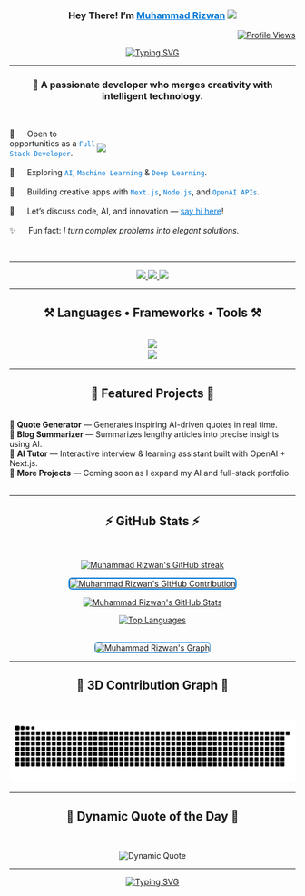 <h3 align="center">
   Hey There! I’m
   <b><a target="_blank" href="https://rajputrizwan.github.io/my-portfolio/" style="color:#0078D7;">Muhammad Rizwan</a>
   <img src="https://media.giphy.com/media/hvRJCLFzcasrR4ia7z/giphy.gif" width="28">
   </b>
</h3>

<div align="right">
  <a href="https://komarev.com/ghpvc/?username=RajputRizwan">
    <img src="https://komarev.com/ghpvc/?username=RajputRizwan&label=Profile%20Views&color=blueviolet&style=for-the-badge" alt="Profile Views" />
  </a>
</div>

<p align="center">
  <a href="https://github.com/RajputRizwan"><img src="https://readme-typing-svg.herokuapp.com?font=Poppins&weight=600&pause=1000&color=0078D7&center=true&vCenter=true&random=false&width=500&height=52&lines=Full+Stack+Developer;AI+%26+Machine+Learning+Enthusiast;Building+Smarter+Web+Apps;Always+Learning+%26+Improving" alt="Typing SVG" /></a>
</p>

<hr/>

<h3 align="center">🚀 A passionate developer who merges creativity with intelligent technology.</h3>

<br/>

<p>
  <img align="right" width="350" src="https://media.giphy.com/media/qgQUggAC3Pfv687qPC/giphy.gif" style="margin-top:25px"/>

💼   Open to opportunities as a <code style="color:#0078D7;">Full Stack Developer</code>.<br/><br/>
🤖   Exploring <code style="color:#0078D7;">AI</code>, <code style="color:#0078D7;">Machine Learning</code> & <code style="color:#0078D7;">Deep Learning</code>.<br/><br/>
🧠   Building creative apps with <code style="color:#0078D7;">Next.js</code>, <code style="color:#0078D7;">Node.js</code>, and <code style="color:#0078D7;">OpenAI APIs</code>.<br/><br/>
💬   Let’s discuss code, AI, and innovation — <a style="color:#0078D7" href="https://github.com/RajputRizwan/RajputRizwan/issues">say hi here</a>!<br/><br/>
✨   Fun fact: *I turn complex problems into elegant solutions.*

</p>

<br/>
<hr/>

<div align="center"> 
  <a href="mailto:mrizwan2702@gmail.com">
  <img src="https://img.shields.io/badge/Gmail-F2F2F2?style=for-the-badge&logo=gmail&logoColor=EA4335" />
</a>

  <a href="https://linkedin.com/in/rajput-rizwan" target="_blank">
  <img src="https://img.shields.io/badge/LinkedIn-0078D7?style=for-the-badge&logo=linkedin&logoColor=white" />
</a>

  <a href="https://rajputrizwan.github.io/my-portfolio/" target="_blank">
     <img src="https://img.shields.io/badge/Portfolio-00A6A6?style=for-the-badge&logo=google-chrome&logoColor=white" target="_blank" />
  </a>
</div>

<hr/>

<h2 align="center">⚒️ Languages • Frameworks • Tools ⚒️</h2>
<br/>
<div align="center">
    <img src="https://skillicons.dev/icons?i=react,nextjs,nodejs,express,tailwind,typescript,javascript,python,html,css,vscode,github" /><br>
    <img src="https://skillicons.dev/icons?i=mongodb,firebase,git,vercel,postman,cpp,java,mysql,linux" /><br>
</div>

<hr/>

<h2 align="center">🌟 Featured Projects 🌟</h2>
<br/>

<div align="left">
  🔹 <b>Quote Generator</b> — Generates inspiring AI-driven quotes in real time.<br/>
  🔹 <b>Blog Summarizer</b> — Summarizes lengthy articles into precise insights using AI.<br/>
  🔹 <b>AI Tutor</b> — Interactive interview & learning assistant built with OpenAI + Next.js.<br/>
  🔹 <b>More Projects</b> — Coming soon as I expand my AI and full-stack portfolio.<br/>
</div>

<br/>
<hr/>

<h2 align="center">⚡ GitHub Stats ⚡</h2>
<br/>
<div align="center">
   <p align="center">
    <a href="https://github.com/RajputRizwan">
      <img src="https://github-readme-streak-stats.herokuapp.com/?user=RajputRizwan&theme=transparent&border=0078D7&stroke=0078D7" alt="Muhammad Rizwan's GitHub streak"/>
    </a>
  </p>

  <p align="center">
    <a href="https://github.com/RajputRizwan">
      <img style="border: 2px solid #0078D7; border-radius: 6px;" src="https://github-profile-summary-cards.vercel.app/api/cards/profile-details?username=RajputRizwan&theme=github_light" alt="Muhammad Rizwan's GitHub Contribution"/>
    </a>
  </p>

<a href="https://github.com/RajputRizwan"><img alt="Muhammad Rizwan's GitHub Stats" src="https://denvercoder1-github-readme-stats.vercel.app/api?username=RajputRizwan&show_icons=true&count_private=true&border_color=0078D7&bg_color=FFFFFF&title_color=0078D7&icon_color=0078D7&text_color=000000" height="192px" width="49.5%"/></a>

<a href="https://github.com/RajputRizwan"><img alt="Top Languages" src="https://denvercoder1-github-readme-stats.vercel.app/api/top-langs/?username=RajputRizwan&langs_count=8&layout=compact&border_color=0078D7&bg_color=FFFFFF&text_color=000000&title_color=0078D7&icon_color=0078D7" height="192px" width="49.5%"/></a>

  <br/>
  <img src="https://github-readme-activity-graph.vercel.app/graph?username=RajputRizwan&custom_title=Muhammad%20Rizwan's%20GitHub%20Activity&bg_color=FFFFFF&color=0078D7&line=00A6A6&point=0078D7&area_color=E5F7F7&title_color=0078D7&area=true" alt="Muhammad Rizwan's Graph" style="border: 1px solid #0078D7; border-radius: 6px;" />
</div>

<hr/>

<h2 align="center">🌌 3D Contribution Graph 🌌</h2>
<br/>
<p align="center">
  <img src="https://raw.githubusercontent.com/rajputrizwan/rajputrizwan/output/github-contribution-grid-snake.svg" alt="3D Contribution Graph Animation" />
</p>

<hr/>

<h2 align="center">💬 Dynamic Quote of the Day 💬</h2>
<br/>
<p align="center">
  <img src="https://quotes-github-readme.vercel.app/api?type=horizontal&theme=light&quoteCategory=motivational" alt="Dynamic Quote"/>
</p>

<hr/>

<p align="center">
  <a href="https://github.com/RajputRizwan">
    <img src="https://readme-typing-svg.herokuapp.com?font=Poppins&weight=600&size=48&pause=2000&color=0078D7&center=true&vCenter=true&width=600&height=70&lines=Thanks+for+visiting!" alt="Typing SVG" />
  </a>
</p>
